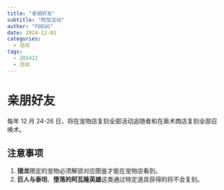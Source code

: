 ```yaml
---
title: "亲朋好友"
subtitle: "附加活动"
author: "FQEGG"
date: 2024-12-01
categories:
  - 活动
tags:
  - 202412
  - 活动
---
```


# 亲朋好友

每年 12 月 24-26 日，将在宠物店复刻全部活动追随者和在奥术商店复刻全部召唤术。

## 注意事项

1. **猎龙**限定的宠物必须解锁对应图鉴才能在宠物店看到。
2. **巨人与泰坦**、**堕落的阿瓦隆英雄**这类通过特定道具获得的将不会复刻。
